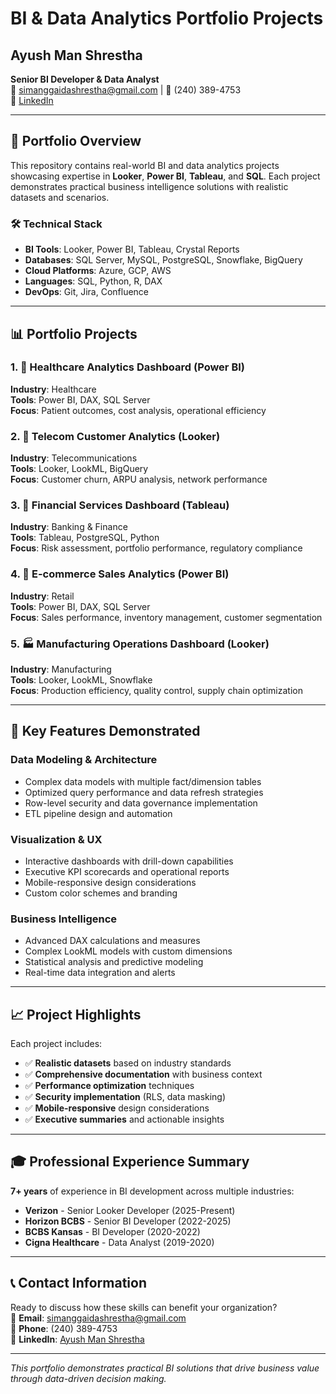 # BI & Data Analytics Portfolio Projects

## Ayush Man Shrestha
**Senior BI Developer & Data Analyst**  
📧 simanggaidashrestha@gmail.com | 📱 (240) 389-4753  
🔗 [LinkedIn](https://linkedin.com/in/ayushmanshrestha)

---

## 🎯 Portfolio Overview

This repository contains real-world BI and data analytics projects showcasing expertise in **Looker**, **Power BI**, **Tableau**, and **SQL**. Each project demonstrates practical business intelligence solutions with realistic datasets and scenarios.

### 🛠️ Technical Stack
- **BI Tools**: Looker, Power BI, Tableau, Crystal Reports
- **Databases**: SQL Server, MySQL, PostgreSQL, Snowflake, BigQuery
- **Cloud Platforms**: Azure, GCP, AWS
- **Languages**: SQL, Python, R, DAX
- **DevOps**: Git, Jira, Confluence

---

## 📊 Portfolio Projects

### 1. 🏥 Healthcare Analytics Dashboard (Power BI)
**Industry**: Healthcare  
**Tools**: Power BI, DAX, SQL Server  
**Focus**: Patient outcomes, cost analysis, operational efficiency

### 2. 📱 Telecom Customer Analytics (Looker)
**Industry**: Telecommunications  
**Tools**: Looker, LookML, BigQuery  
**Focus**: Customer churn, ARPU analysis, network performance

### 3. 🏦 Financial Services Dashboard (Tableau)
**Industry**: Banking & Finance  
**Tools**: Tableau, PostgreSQL, Python  
**Focus**: Risk assessment, portfolio performance, regulatory compliance

### 4. 🛒 E-commerce Sales Analytics (Power BI)
**Industry**: Retail  
**Tools**: Power BI, DAX, SQL Server  
**Focus**: Sales performance, inventory management, customer segmentation

### 5. 🏭 Manufacturing Operations Dashboard (Looker)
**Industry**: Manufacturing  
**Tools**: Looker, LookML, Snowflake  
**Focus**: Production efficiency, quality control, supply chain optimization

---

## 🚀 Key Features Demonstrated

### Data Modeling & Architecture
- Complex data models with multiple fact/dimension tables
- Optimized query performance and data refresh strategies
- Row-level security and data governance implementation
- ETL pipeline design and automation

### Visualization & UX
- Interactive dashboards with drill-down capabilities
- Executive KPI scorecards and operational reports
- Mobile-responsive design considerations
- Custom color schemes and branding

### Business Intelligence
- Advanced DAX calculations and measures
- Complex LookML models with custom dimensions
- Statistical analysis and predictive modeling
- Real-time data integration and alerts

---

## 📈 Project Highlights

Each project includes:
- ✅ **Realistic datasets** based on industry standards
- ✅ **Comprehensive documentation** with business context
- ✅ **Performance optimization** techniques
- ✅ **Security implementation** (RLS, data masking)
- ✅ **Mobile-responsive** design considerations
- ✅ **Executive summaries** and actionable insights

---

## 🎓 Professional Experience Summary

**7+ years** of experience in BI development across multiple industries:
- **Verizon** - Senior Looker Developer (2025-Present)
- **Horizon BCBS** - Senior BI Developer (2022-2025)
- **BCBS Kansas** - BI Developer (2020-2022)
- **Cigna Healthcare** - Data Analyst (2019-2020)

---

## 📞 Contact Information

Ready to discuss how these skills can benefit your organization?  
📧 **Email**: simanggaidashrestha@gmail.com  
📱 **Phone**: (240) 389-4753  
🔗 **LinkedIn**: [Ayush Man Shrestha](https://linkedin.com/in/ayushmanshrestha)

---

*This portfolio demonstrates practical BI solutions that drive business value through data-driven decision making.* 